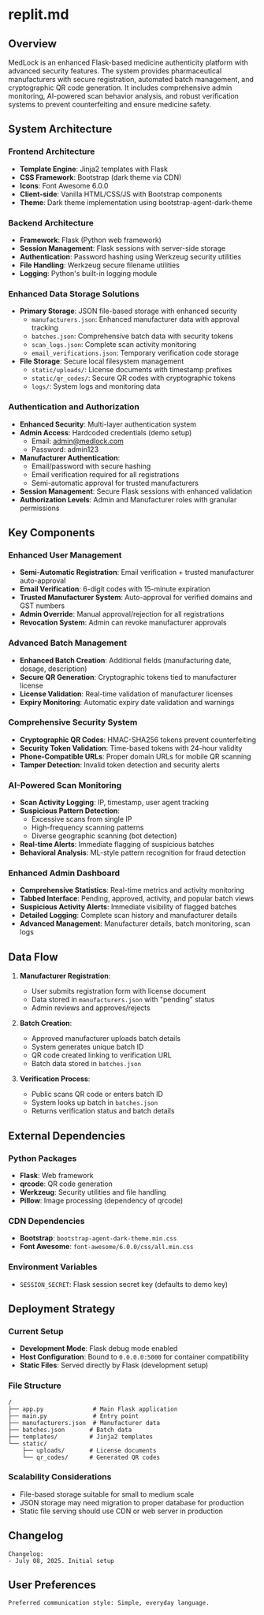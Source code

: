 # replit.md

## Overview

MedLock is an enhanced Flask-based medicine authenticity platform with advanced security features. The system provides pharmaceutical manufacturers with secure registration, automated batch management, and cryptographic QR code generation. It includes comprehensive admin monitoring, AI-powered scan behavior analysis, and robust verification systems to prevent counterfeiting and ensure medicine safety.

## System Architecture

### Frontend Architecture
- **Template Engine**: Jinja2 templates with Flask
- **CSS Framework**: Bootstrap (dark theme via CDN)
- **Icons**: Font Awesome 6.0.0
- **Client-side**: Vanilla HTML/CSS/JS with Bootstrap components
- **Theme**: Dark theme implementation using bootstrap-agent-dark-theme

### Backend Architecture
- **Framework**: Flask (Python web framework)
- **Session Management**: Flask sessions with server-side storage
- **Authentication**: Password hashing using Werkzeug security utilities
- **File Handling**: Werkzeug secure filename utilities
- **Logging**: Python's built-in logging module

### Enhanced Data Storage Solutions
- **Primary Storage**: JSON file-based storage with enhanced security
  - `manufacturers.json`: Enhanced manufacturer data with approval tracking
  - `batches.json`: Comprehensive batch data with security tokens
  - `scan_logs.json`: Complete scan activity monitoring
  - `email_verifications.json`: Temporary verification code storage
- **File Storage**: Secure local filesystem management
  - `static/uploads/`: License documents with timestamp prefixes
  - `static/qr_codes/`: Secure QR codes with cryptographic tokens
  - `logs/`: System logs and monitoring data

### Authentication and Authorization
- **Enhanced Security**: Multi-layer authentication system
- **Admin Access**: Hardcoded credentials (demo setup)
  - Email: admin@medlock.com
  - Password: admin123
- **Manufacturer Authentication**: 
  - Email/password with secure hashing
  - Email verification required for all registrations
  - Semi-automatic approval for trusted manufacturers
- **Session Management**: Secure Flask sessions with enhanced validation
- **Authorization Levels**: Admin and Manufacturer roles with granular permissions

## Key Components

### Enhanced User Management
- **Semi-Automatic Registration**: Email verification + trusted manufacturer auto-approval
- **Email Verification**: 6-digit codes with 15-minute expiration
- **Trusted Manufacturer System**: Auto-approval for verified domains and GST numbers
- **Admin Override**: Manual approval/rejection for all registrations
- **Revocation System**: Admin can revoke manufacturer approvals

### Advanced Batch Management
- **Enhanced Batch Creation**: Additional fields (manufacturing date, dosage, description)
- **Secure QR Generation**: Cryptographic tokens tied to manufacturer license
- **License Validation**: Real-time validation of manufacturer licenses
- **Expiry Monitoring**: Automatic expiry date validation and warnings

### Comprehensive Security System
- **Cryptographic QR Codes**: HMAC-SHA256 tokens prevent counterfeiting
- **Security Token Validation**: Time-based tokens with 24-hour validity
- **Phone-Compatible URLs**: Proper domain URLs for mobile QR scanning
- **Tamper Detection**: Invalid token detection and security alerts

### AI-Powered Scan Monitoring
- **Scan Activity Logging**: IP, timestamp, user agent tracking
- **Suspicious Pattern Detection**: 
  - Excessive scans from single IP
  - High-frequency scanning patterns
  - Diverse geographic scanning (bot detection)
- **Real-time Alerts**: Immediate flagging of suspicious batches
- **Behavioral Analysis**: ML-style pattern recognition for fraud detection

### Enhanced Admin Dashboard
- **Comprehensive Statistics**: Real-time metrics and activity monitoring
- **Tabbed Interface**: Pending, approved, activity, and popular batch views
- **Suspicious Activity Alerts**: Immediate visibility of flagged batches
- **Detailed Logging**: Complete scan history and manufacturer details
- **Advanced Management**: Manufacturer details, batch monitoring, scan logs

## Data Flow

1. **Manufacturer Registration**:
   - User submits registration form with license document
   - Data stored in `manufacturers.json` with "pending" status
   - Admin reviews and approves/rejects

2. **Batch Creation**:
   - Approved manufacturer uploads batch details
   - System generates unique batch ID
   - QR code created linking to verification URL
   - Batch data stored in `batches.json`

3. **Verification Process**:
   - Public scans QR code or enters batch ID
   - System looks up batch in `batches.json`
   - Returns verification status and batch details

## External Dependencies

### Python Packages
- **Flask**: Web framework
- **qrcode**: QR code generation
- **Werkzeug**: Security utilities and file handling
- **Pillow**: Image processing (dependency of qrcode)

### CDN Dependencies
- **Bootstrap**: `bootstrap-agent-dark-theme.min.css`
- **Font Awesome**: `font-awesome/6.0.0/css/all.min.css`

### Environment Variables
- `SESSION_SECRET`: Flask session secret key (defaults to demo key)

## Deployment Strategy

### Current Setup
- **Development Mode**: Flask debug mode enabled
- **Host Configuration**: Bound to `0.0.0.0:5000` for container compatibility
- **Static Files**: Served directly by Flask (development setup)

### File Structure
```
/
├── app.py              # Main Flask application
├── main.py             # Entry point
├── manufacturers.json  # Manufacturer data
├── batches.json       # Batch data
├── templates/         # Jinja2 templates
└── static/
    ├── uploads/       # License documents
    └── qr_codes/      # Generated QR codes
```

### Scalability Considerations
- File-based storage suitable for small to medium scale
- JSON storage may need migration to proper database for production
- Static file serving should use CDN or web server in production

## Changelog

```
Changelog:
- July 08, 2025. Initial setup
```

## User Preferences

```
Preferred communication style: Simple, everyday language.
```